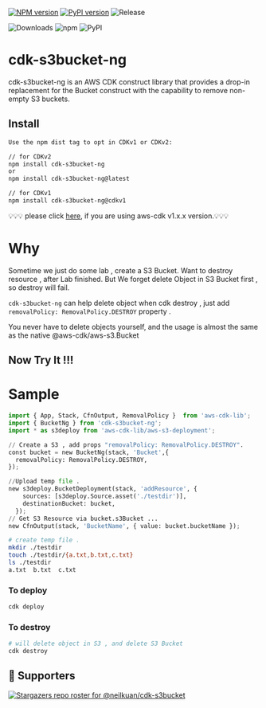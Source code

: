 [![NPM version](https://badge.fury.io/js/cdk-s3bucket-ng.svg)](https://badge.fury.io/js/cdk-s3bucket-ng)
[![PyPI version](https://badge.fury.io/py/cdk-s3bucket-ng.svg)](https://badge.fury.io/py/cdk-s3bucket-ng)
![Release](https://github.com/neilkuan/cdk-s3bucket/workflows/release/badge.svg)

![Downloads](https://img.shields.io/badge/-DOWNLOADS:-brightgreen?color=gray)
![npm](https://img.shields.io/npm/dt/cdk-s3bucket-ng?label=npm&color=orange)
![PyPI](https://img.shields.io/pypi/dm/cdk-s3bucket-ng?label=pypi&color=blue)

# cdk-s3bucket-ng

cdk-s3bucket-ng is an AWS CDK construct library that provides a drop-in replacement for the Bucket construct with the capability to remove non-empty S3 buckets.

## Install

```bash
Use the npm dist tag to opt in CDKv1 or CDKv2:

// for CDKv2
npm install cdk-s3bucket-ng
or
npm install cdk-s3bucket-ng@latest

// for CDKv1
npm install cdk-s3bucket-ng@cdkv1
```

💡💡💡 please click [here](https://github.com/neilkuan/cdk-s3bucket/tree/cdkv1#readme), if you are using aws-cdk v1.x.x version.💡💡💡

# Why

Sometime we just do some lab , create a S3 Bucket.
Want to destroy resource , after Lab finished.
But We forget delete Object in S3 Bucket first , so destroy will fail.

`cdk-s3bucket-ng`  can help delete object when cdk destroy , just add `removalPolicy: RemovalPolicy.DESTROY`  property .

You never have to delete objects yourself, and the usage is almost the same as the native @aws-cdk/aws-s3.Bucket

## Now Try It !!!

# Sample

```python
import { App, Stack, CfnOutput, RemovalPolicy }  from 'aws-cdk-lib';
import { BucketNg } from 'cdk-s3bucket-ng';
import * as s3deploy from 'aws-cdk-lib/aws-s3-deployment';

// Create a S3 , add props "removalPolicy: RemovalPolicy.DESTROY".
const bucket = new BucketNg(stack, 'Bucket',{
  removalPolicy: RemovalPolicy.DESTROY,
});

//Upload temp file .
new s3deploy.BucketDeployment(stack, 'addResource', {
    sources: [s3deploy.Source.asset('./testdir')],
    destinationBucket: bucket,
  });
// Get S3 Resource via bucket.s3Bucket ...
new CfnOutput(stack, 'BucketName', { value: bucket.bucketName });
```

```bash
# create temp file .
mkdir ./testdir
touch ./testdir/{a.txt,b.txt,c.txt}
ls ./testdir
a.txt  b.txt  c.txt
```

### To deploy

```bash
cdk deploy
```

### To destroy

```bash
# will delete object in S3 , and delete S3 Bucket
cdk destroy
```

## :clap:  Supporters

[![Stargazers repo roster for @neilkuan/cdk-s3bucket](https://reporoster.com/stars/neilkuan/cdk-s3bucket)](https://github.com/neilkuan/cdk-s3bucket/stargazers)
